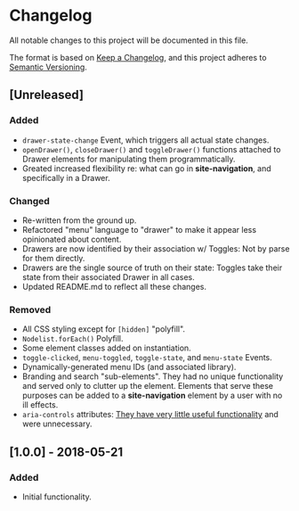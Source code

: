 # Changelog

All notable changes to this project will be documented in this file.

The format is based on [Keep a Changelog](https://keepachangelog.com/en/1.0.0/),
and this project adheres to [Semantic Versioning](https://semver.org/spec/v2.0.0.html).

## [Unreleased]

### Added

- `drawer-state-change` Event, which triggers all actual state changes.
- `openDrawer()`, `closeDrawer()` and `toggleDrawer()` functions attached to Drawer elements
  for manipulating them programmatically.
- Greated increased flexibility re: what can go in **site-navigation**, and specifically in a Drawer.

### Changed

- Re-written from the ground up.
- Refactored "menu" language to "drawer" to make it appear less opinionated about content.
- Drawers are now identified by their association w/ Toggles: Not by parse for them directly.
- Drawers are the single source of truth on their state: Toggles take their state from their
  associated Drawer in all cases.
- Updated README.md to reflect all these changes.

### Removed

- All CSS styling except for `[hidden]` "polyfill".
- `Nodelist.forEach()` Polyfill.
- Some element classes added on instantiation.
- `toggle-clicked`, `menu-toggled`, `toggle-state`, and `menu-state` Events.
- Dynamically-generated menu IDs (and associated library).
- Branding and search "sub-elements". They had no unique functionality and served only to clutter up the element.
  Elements that serve these purposes can be added to a **site-navigation** element by a user with no ill effects.
- `aria-controls` attributes: [They have very little useful functionality](http://www.heydonworks.com/article/aria-controls-is-poop) and were unnecessary.

## [1.0.0] - 2018-05-21

### Added

- Initial functionality.
